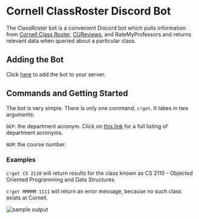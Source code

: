 # Cornell ClassRoster Discord Bot

The ClassRoster bot is a convenient Discord bot which pulls information from [Cornell Class Roster](https://classes.cornell.edu), [CUReviews](https://cureviews.org), and RateMyProfessors and returns relevant data when queried about a particular class.

## Adding the Bot

Click [here](https://discord.com/api/oauth2/authorize?client_id=800019561239674890&permissions=8&scope=bot) to add the bot to your server.

## Commands and Getting Started

The bot is very simple. There is only one command, `c!get`. It takes in two arguments:

`DEP`: the department acronym. Click on [this link](https://classes.cornell.edu) for a full listing of department acronyms.

`NUM`: the course number. 

### Examples

`c!get CS 2110` will return results for the class known as CS 2110 - Objected Oriented Programming and Data Structures.

`c!get MMMMM 1111` will return an error message, because no such class exists at Cornell.

![sample output](https://i.imgur.com/e7nLQRy.png)
